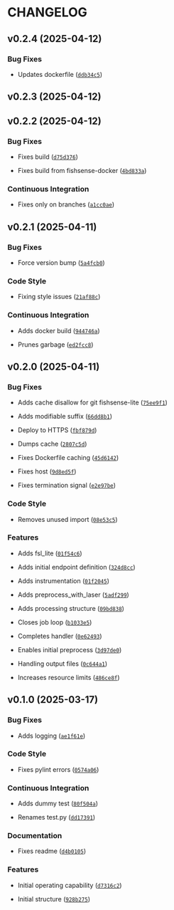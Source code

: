 # CHANGELOG


## v0.2.4 (2025-04-12)

### Bug Fixes

- Updates dockerfile
  ([`ddb34c5`](https://github.com/UCSD-E4E/fishsense-data-processing-worker/commit/ddb34c55af9fb0cec2d929bc7aac9a52f3a72eaf))


## v0.2.3 (2025-04-12)


## v0.2.2 (2025-04-12)

### Bug Fixes

- Fixes build
  ([`d75d376`](https://github.com/UCSD-E4E/fishsense-data-processing-worker/commit/d75d376cc70ab23d35fe124046f424cb199d941c))

- Fixes build from fishsense-docker
  ([`4bd833a`](https://github.com/UCSD-E4E/fishsense-data-processing-worker/commit/4bd833a5a152bbde7abe66b8d7de461103e19795))

### Continuous Integration

- Fixes only on branches
  ([`a1cc0ae`](https://github.com/UCSD-E4E/fishsense-data-processing-worker/commit/a1cc0ae23881dda0bf7e6f304470dcbdca84f681))


## v0.2.1 (2025-04-11)

### Bug Fixes

- Force version bump
  ([`5a4fcb0`](https://github.com/UCSD-E4E/fishsense-data-processing-worker/commit/5a4fcb0f696cccb3d2983f1a3ea8e71401ea9059))

### Code Style

- Fixing style issues
  ([`21af88c`](https://github.com/UCSD-E4E/fishsense-data-processing-worker/commit/21af88ca0c87a432c9daee54d88e46acb6b55234))

### Continuous Integration

- Adds docker build
  ([`944746a`](https://github.com/UCSD-E4E/fishsense-data-processing-worker/commit/944746a1d192544f41f171b21afe20c5f97e051b))

- Prunes garbage
  ([`ed2fcc8`](https://github.com/UCSD-E4E/fishsense-data-processing-worker/commit/ed2fcc887512669379acd8be66b9d612f3902499))


## v0.2.0 (2025-04-11)

### Bug Fixes

- Adds cache disallow for git fishsense-lite
  ([`75ee9f1`](https://github.com/UCSD-E4E/fishsense-data-processing-worker/commit/75ee9f16d95a9154648a358cd486fcc658657599))

- Adds modifiable suffix
  ([`66dd8b1`](https://github.com/UCSD-E4E/fishsense-data-processing-worker/commit/66dd8b1fe6ec9f131766e2690c2d34172ed8ea1b))

- Deploy to HTTPS
  ([`fbf879d`](https://github.com/UCSD-E4E/fishsense-data-processing-worker/commit/fbf879d8fd8c528814bfd95359b9ed88cd6a41d9))

- Dumps cache
  ([`2807c5d`](https://github.com/UCSD-E4E/fishsense-data-processing-worker/commit/2807c5d60088c9b313e933900e8bd1104b857574))

- Fixes Dockerfile caching
  ([`45d6142`](https://github.com/UCSD-E4E/fishsense-data-processing-worker/commit/45d614229f56b9ea37f5df4a3b4cf898fb5ee649))

- Fixes host
  ([`9d8ed5f`](https://github.com/UCSD-E4E/fishsense-data-processing-worker/commit/9d8ed5ff0b126921317075e2a0a5a0f56b4f1cb5))

- Fixes termination signal
  ([`e2e97be`](https://github.com/UCSD-E4E/fishsense-data-processing-worker/commit/e2e97be1fbeacf7d4faab7fd727dd6fc61128ae8))

### Code Style

- Removes unused import
  ([`08e53c5`](https://github.com/UCSD-E4E/fishsense-data-processing-worker/commit/08e53c53fbb4855049ef8cd6d9953c04b67e0b7d))

### Features

- Adds fsl_lite
  ([`01f54c6`](https://github.com/UCSD-E4E/fishsense-data-processing-worker/commit/01f54c655ad2fc3d26198d187ac8bb13dccd3d22))

- Adds initial endpoint definition
  ([`324d8cc`](https://github.com/UCSD-E4E/fishsense-data-processing-worker/commit/324d8cc28af07a678e5bb471cb563b199507c70f))

- Adds instrumentation
  ([`01f2045`](https://github.com/UCSD-E4E/fishsense-data-processing-worker/commit/01f20452edd1c80eded32bfd9002395710e049a1))

- Adds preprocess_with_laser
  ([`5adf299`](https://github.com/UCSD-E4E/fishsense-data-processing-worker/commit/5adf29983b857dffbec5188af89e1c9cc55c29af))

- Adds processing structure
  ([`09bd838`](https://github.com/UCSD-E4E/fishsense-data-processing-worker/commit/09bd8387c5b3e07a57441503f7108dee65dd5429))

- Closes job loop
  ([`b1033e5`](https://github.com/UCSD-E4E/fishsense-data-processing-worker/commit/b1033e5e3bba1e3c575f54412378e7114123ce66))

- Completes handler
  ([`0e62493`](https://github.com/UCSD-E4E/fishsense-data-processing-worker/commit/0e62493bfd9a986b6188b6754301b80959edbe73))

- Enables initial preprocess
  ([`3d97de0`](https://github.com/UCSD-E4E/fishsense-data-processing-worker/commit/3d97de07d377d104d6e04d3f5b532298d1051850))

- Handling output files
  ([`0c644a1`](https://github.com/UCSD-E4E/fishsense-data-processing-worker/commit/0c644a1cdc0f2d8e20bcfc0f6e923a0f7f9103b7))

- Increases resource limits
  ([`486ce8f`](https://github.com/UCSD-E4E/fishsense-data-processing-worker/commit/486ce8f7c3257e17c59f977fb6dc6215c4e8619e))


## v0.1.0 (2025-03-17)

### Bug Fixes

- Adds logging
  ([`ae1f61e`](https://github.com/UCSD-E4E/fishsense-data-processing-worker/commit/ae1f61e73dfe5cb47dce9737332e49c88d8d4ee1))

### Code Style

- Fixes pylint errors
  ([`0574a06`](https://github.com/UCSD-E4E/fishsense-data-processing-worker/commit/0574a06d8b3d3469aa5166a73f10e37becee7df4))

### Continuous Integration

- Adds dummy test
  ([`80f504a`](https://github.com/UCSD-E4E/fishsense-data-processing-worker/commit/80f504ad32da78d5e8c84dd2155b4531f4a83e73))

- Renames test.py
  ([`dd17391`](https://github.com/UCSD-E4E/fishsense-data-processing-worker/commit/dd173910c8ea4e5adeca293eb0cfd552769c779d))

### Documentation

- Fixes readme
  ([`d4b0105`](https://github.com/UCSD-E4E/fishsense-data-processing-worker/commit/d4b0105c3fd94c6ea8a0d50619d4c0293c80e579))

### Features

- Initial operating capability
  ([`d7316c2`](https://github.com/UCSD-E4E/fishsense-data-processing-worker/commit/d7316c25bbcdc1f0116fef9d09a872df24ef5f13))

- Initial structure
  ([`928b275`](https://github.com/UCSD-E4E/fishsense-data-processing-worker/commit/928b27586993c60b1c794f88eccfe135204a002a))
